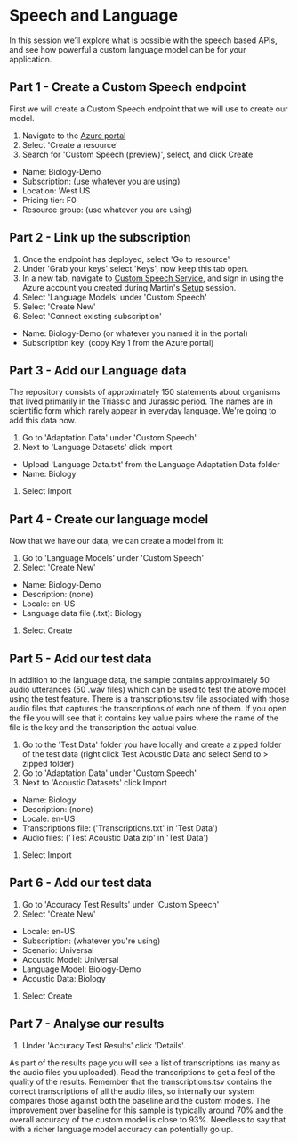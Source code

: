 # Speech and Language
In this session we’ll explore what is possible with the speech based APIs, and see how powerful a custom language model can be for your application. 

## Part 1 - Create a Custom Speech endpoint
First we will create a Custom Speech endpoint that we will use to create our model.
1. Navigate to the [Azure portal](https://ms.portal.azure.com/)
1. Select 'Create a resource'
1. Search for 'Custom Speech (preview)', select, and click Create
* Name: Biology-Demo
* Subscription: (use whatever you are using)
* Location: West US
* Pricing tier: F0
* Resource group: (use whatever you are using)

## Part 2 - Link up the subscription
1. Once the endpoint has deployed, select 'Go to resource'
1. Under 'Grab your keys' select 'Keys', now keep this tab open.
1. In a new tab, navigate to [Custom Speech Service](https://cris.ai), and sign in using the Azure account you created during Martin's [Setup](https://github.com/martinkearn/AI-Services-Workshop/blob/master/Setup/Lab.md) session.
1. Select 'Language Models' under 'Custom Speech'
1. Select 'Create New'
1. Select 'Connect existing subscription'
* Name: Biology-Demo (or whatever you named it in the portal)
* Subscription key: (copy Key 1 from the Azure portal)

## Part 3 - Add our Language data
The repository consists of approximately 150 statements about organisms that lived primarily in the Triassic and Jurassic period. The names are in scientific form which rarely appear in everyday language. We're going to add this data now.

1. Go to 'Adaptation Data' under 'Custom Speech'
1. Next to 'Language Datasets' click Import
* Upload 'Language Data.txt' from the Language Adaptation Data folder
* Name: Biology
1. Select Import

## Part 4 - Create our language model
Now that we have our data, we can create a model from it:
1. Go to 'Language Models' under 'Custom Speech'
1. Select 'Create New'
* Name: Biology-Demo
* Description: (none)
* Locale: en-US
* Language data file (.txt): Biology
1. Select Create

## Part 5 - Add our test data
In addition to the language data, the sample contains approximately 50 audio utterances (50 .wav files) which can be used to test the above model using the test feature. There is a transcriptions.tsv file associated with those audio files that captures the transcriptions of each one of them. If you open the file you will see that it contains key value pairs where the name of the file is the key and the transcription the actual value. 

1. Go to the 'Test Data' folder you have locally and create a zipped folder of the test data (right click Test Acoustic Data and select Send to > zipped folder)
1. Go to 'Adaptation Data' under 'Custom Speech'
1. Next to 'Acoustic Datasets' click Import
* Name: Biology
* Description: (none)
* Locale: en-US
* Transcriptions file: ('Transcriptions.txt' in 'Test Data')
* Audio files: ('Test Acoustic Data.zip' in 'Test Data')
1. Select Import


## Part 6 - Add our test data
1. Go to 'Accuracy Test Results' under 'Custom Speech'
1. Select 'Create New'
* Locale: en-US
* Subscription: (whatever you're using)
* Scenario: Universal
* Acoustic Model: Universal
* Language Model: Biology-Demo
* Acoustic Data: Biology
1. Select Create

## Part 7 - Analyse our results
1. Under 'Accuracy Test Results' click 'Details'.

As part of the results page you will see a list of transcriptions (as many as the audio files you uploaded). Read the transcriptions to get a feel of the quality of the results. Remember that the transcriptions.tsv contains the correct transcriptions of all the audio files, so internally our system compares those against both the baseline and the custom models. The improvement over baseline for this sample is typically around 70% and the overall accuracy of the custom model is close to 93%. Needless to say that with a richer language model accuracy can potentially go up.
